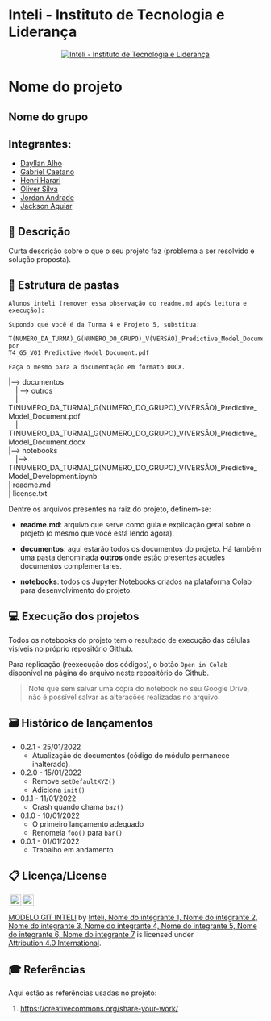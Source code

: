 # Inteli - Instituto de Tecnologia e Liderança 

<p align="center">
<a href= "https://www.inteli.edu.br/"><img src="https://www.inteli.edu.br/wp-content/uploads/2021/08/20172028/marca_1-2.png" alt="Inteli - Instituto de Tecnologia e Liderança" border="0"></a>
</p>

# Nome do projeto

## Nome do grupo

## Integrantes: 
- <a href="https://www.linkedin.com/in/dayllan-alho/">Dayllan Alho</a>
- <a href="https://www.linkedin.com/in/gabrielcaetanonhoncanse/">Gabriel Caetano</a>
- <a href="https:/">Henri Harari</a> 
- <a href="https://www.linkedin.com/in/oliver-gomes-da-silva/">Oliver Silva</a> 
- <a href="https://www.linkedin.com/in/jordan-andrade-352541240/">Jordan Andrade</a>
- <a href="https:">Jackson Aguiar</a> 

## 📝 Descrição

Curta descrição sobre o que o seu projeto faz (problema a ser resolvido e solução proposta).

## 📁 Estrutura de pastas

```
Alunos inteli (remover essa observação do readme.md após leitura e execução):

Supondo que você é da Turma 4 e Projeto 5, substitua:

T(NUMERO_DA_TURMA)_G(NUMERO_DO_GRUPO)_V(VERSÃO)_Predictive_Model_Document.pdf
por
T4_G5_V01_Predictive_Model_Document.pdf

Faça o mesmo para a documentação em formato DOCX.
```

|--> documentos<br>
  &emsp;| --> outros <br>
  &emsp;| T(NUMERO_DA_TURMA)_G(NUMERO_DO_GRUPO)_V(VERSÃO)_Predictive_Model_Document.pdf<br>
  &emsp;| T(NUMERO_DA_TURMA)_G(NUMERO_DO_GRUPO)_V(VERSÃO)_Predictive_Model_Document.docx<br>
|--> notebooks<br>
  &emsp;|--> T(NUMERO_DA_TURMA)_G(NUMERO_DO_GRUPO)_V(VERSÃO)_Predictive_Model_Development.ipynb<br>
| readme.md<br>
| license.txt

Dentre os arquivos presentes na raiz do projeto, definem-se:

- <b>readme.md</b>: arquivo que serve como guia e explicação geral sobre o projeto (o mesmo que você está lendo agora).

- <b>documentos</b>: aqui estarão todos os documentos do projeto. Há também uma pasta denominada <b>outros</b> onde estão presentes aqueles documentos complementares.

- <b>notebooks</b>: todos os Jupyter Notebooks criados na plataforma Colab para desenvolvimento do projeto.

## 💻 Execução dos projetos

Todos os notebooks do projeto tem o resultado de execução das células visíveis no próprio repositório Github.

Para replicação (reexecução dos códigos), o botão `Open in Colab` disponível na página do arquivo neste repositório do Github.
> Note que sem salvar uma cópia do notebook no seu Google Drive, não é possível salvar as alterações realizadas no arquivo.

## 🗃 Histórico de lançamentos

* 0.2.1 - 25/01/2022
    * Atualização de documentos (código do módulo permanece inalterado).
* 0.2.0 - 15/01/2022
    * Remove `setDefaultXYZ()`
    * Adiciona `init()`
* 0.1.1 - 11/01/2022
    * Crash quando chama `baz()`
* 0.1.0 - 10/01/2022
    * O primeiro lançamento adequado
    * Renomeia `foo()` para `bar()`
* 0.0.1 - 01/01/2022
    * Trabalho em andamento

## 📋 Licença/License

<img style="height:22px!important;margin-left:3px;vertical-align:text-bottom;" src="https://mirrors.creativecommons.org/presskit/icons/cc.svg?ref=chooser-v1"><img style="height:22px!important;margin-left:3px;vertical-align:text-bottom;" src="https://mirrors.creativecommons.org/presskit/icons/by.svg?ref=chooser-v1"><p xmlns:cc="http://creativecommons.org/ns#" xmlns:dct="http://purl.org/dc/terms/"><a property="dct:title" rel="cc:attributionURL" href="https://github.com/Spidus/Teste_Final_1">MODELO GIT INTELI</a> by <a rel="cc:attributionURL dct:creator" property="cc:attributionName" href="https://www.yggbrasil.com.br/vr">Inteli, Nome do integrante 1, Nome do integrante 2, Nome do integrante 3, Nome do integrante 4, Nome do integrante 5, Nome do integrante 6, Nome do integrante 7</a> is licensed under <a href="http://creativecommons.org/licenses/by/4.0/?ref=chooser-v1" target="_blank" rel="license noopener noreferrer" style="display:inline-block;">Attribution 4.0 International</a>.</p>

## 🎓 Referências

Aqui estão as referências usadas no projeto:

1. <https://creativecommons.org/share-your-work/>
